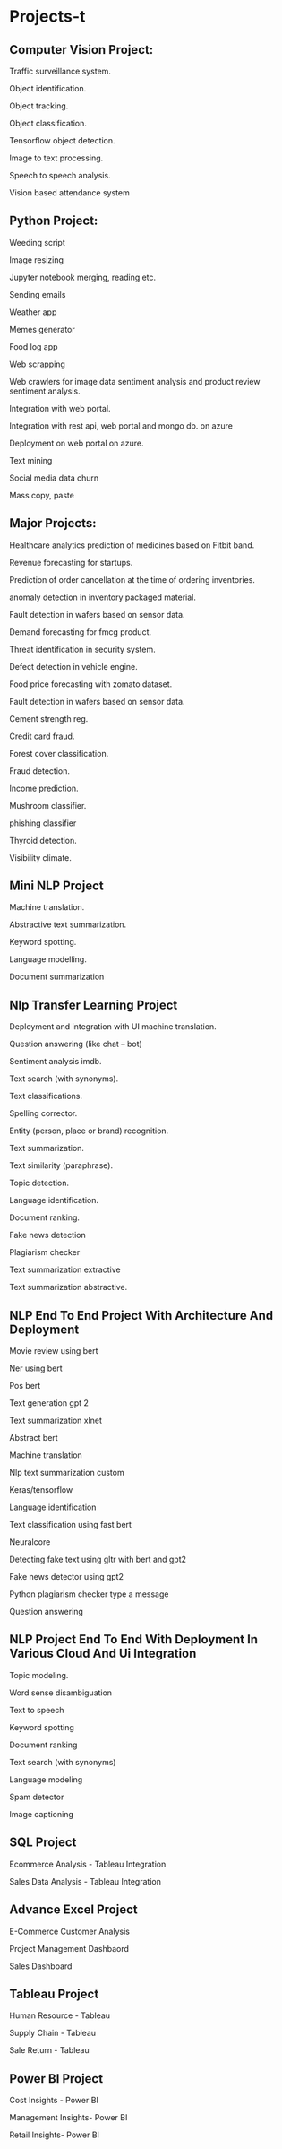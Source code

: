 # Projects-t

## Computer Vision Project:

Traffic surveillance system.

Object identification.

Object tracking.

Object classification.

Tensorflow object detection.

Image to text processing.

Speech to speech analysis.

Vision based attendance system



## Python Project:

Weeding script

Image resizing

Jupyter notebook merging, reading etc.

Sending emails

Weather app

Memes generator

Food log app

Web scrapping

Web crawlers for image data sentiment analysis and product review sentiment analysis.

Integration with web portal.

Integration with rest api, web portal and mongo db. on azure

Deployment on web portal on azure.

Text mining

Social media data churn

Mass copy, paste

## Major Projects:

Healthcare analytics prediction of medicines based on Fitbit band.

Revenue forecasting for startups.

Prediction of order cancellation at the time of ordering inventories.

anomaly detection in inventory packaged material.

Fault detection in wafers based on sensor data.

Demand forecasting for fmcg product.

Threat identification in security system.

Defect detection in vehicle engine.

Food price forecasting with zomato dataset.

Fault detection in wafers based on sensor data.

Cement strength reg.

Credit card fraud.

Forest cover classification.

Fraud detection.

Income prediction.

Mushroom classifier.

phishing classifier

Thyroid detection.

Visibility climate.


## Mini NLP Project

Machine translation.

Abstractive text summarization.

Keyword spotting.

Language modelling.

Document summarization

## Nlp Transfer Learning Project
Deployment and integration with UI machine translation.

Question answering (like chat – bot)

Sentiment analysis imdb.

Text search (with synonyms).

Text classifications.

Spelling corrector.

Entity (person, place or brand) recognition.

Text summarization.

Text similarity (paraphrase).

Topic detection.

Language identification.

Document ranking.

Fake news detection

Plagiarism checker

Text summarization extractive

Text summarization abstractive.

## NLP End To End Project With Architecture And Deployment
Movie review using bert

Ner using bert

Pos bert

Text generation gpt 2

Text summarization xlnet

Abstract bert

Machine translation

Nlp text summarization custom

Keras/tensorflow

Language identification

Text classification using fast bert

Neuralcore

Detecting fake text using gltr with bert and gpt2

Fake news detector using gpt2

Python plagiarism checker type a message

Question answering

## NLP Project End To End With Deployment In Various Cloud And Ui Integration
Topic modeling.

Word sense disambiguation

Text to speech

Keyword spotting

Document ranking

Text search (with synonyms)

Language modeling

Spam detector

Image captioning

## SQL Project
Ecommerce Analysis - Tableau Integration

Sales Data Analysis - Tableau Integration

## Advance Excel Project
E-Commerce Customer Analysis

Project Management Dashbaord

Sales Dashboard

## Tableau Project
Human Resource - Tableau

Supply Chain - Tableau

Sale Return - Tableau

## Power BI Project
Cost Insights - Power BI

Management Insights- Power BI

Retail Insights- Power BI
